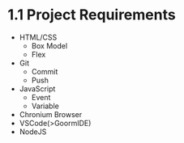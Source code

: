 # 1.1 Project Requirements
  - HTML/CSS
    - Box Model
	- Flex
  - Git
    - Commit
	- Push
  - JavaScript
    - Event
	- Variable
  - Chronium Browser
  - VSCode(>GoormIDE)
  - NodeJS